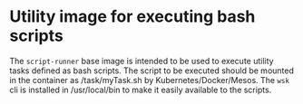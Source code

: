 <!--
#
# Licensed to the Apache Software Foundation (ASF) under one or more
# contributor license agreements.  See the NOTICE file distributed with
# this work for additional information regarding copyright ownership.
# The ASF licenses this file to You under the Apache License, Version 2.0
# (the "License"); you may not use this file except in compliance with
# the License.  You may obtain a copy of the License at
#
#     http://www.apache.org/licenses/LICENSE-2.0
#
# Unless required by applicable law or agreed to in writing, software
# distributed under the License is distributed on an "AS IS" BASIS,
# WITHOUT WARRANTIES OR CONDITIONS OF ANY KIND, either express or implied.
# See the License for the specific language governing permissions and
# limitations under the License.
#
-->

Utility image for executing bash scripts
================

The `script-runner` base image is intended to be used to execute
utility tasks defined as bash scripts. The script to be executed
should be mounted in the container as /task/myTask.sh by
Kubernetes/Docker/Mesos.  The `wsk` cli is installed in /usr/local/bin
to make it easily available to the scripts.


